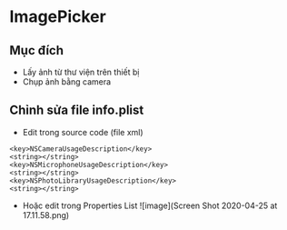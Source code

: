 #  ImagePicker

## Mục đích
- Lấy ảnh từ thư viện trên thiết bị
- Chụp ảnh bằng camera

## Chỉnh sửa file info.plist

- Edit trong source code (file xml)

```
<key>NSCameraUsageDescription</key>
<string></string>
<key>NSMicrophoneUsageDescription</key>
<string></string>
<key>NSPhotoLibraryUsageDescription</key>
<string></string>
```
- Hoặc edit trong Properties List
![image](Screen Shot 2020-04-25 at 17.11.58.png)
